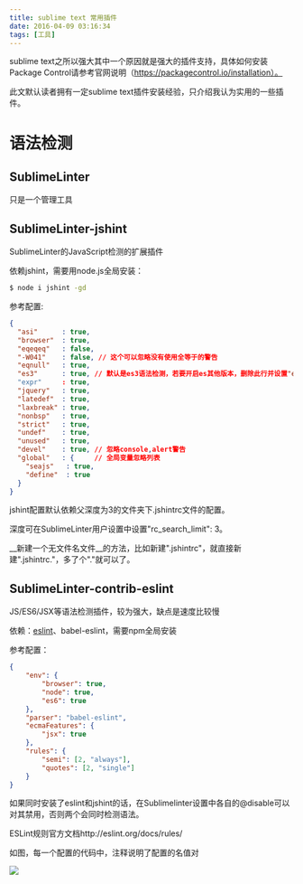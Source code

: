 ```yaml
---
title: sublime text 常用插件
date: 2016-04-09 03:16:34
tags: [工具]
---
```


sublime text之所以强大其中一个原因就是强大的插件支持，具体如何安装Package Control请参考官网说明（https://packagecontrol.io/installation）。

此文默认读者拥有一定sublime text插件安装经验，只介绍我认为实用的一些插件。

# 语法检测

## SublimeLinter

只是一个管理工具

## SublimeLinter-jshint 

SublimeLinter的JavaScript检测的扩展插件<!-- more -->

依赖jshint，需要用node.js全局安装：

```bash
$ node i jshint -gd
```

参考配置:

```json
{
  "asi"      : true,
  "browser"  : true,
  "eqeqeq"   : false,
  "-W041"    : false, // 这个可以忽略没有使用全等于的警告 
  "eqnull"   : true,
  "es3"      : true, // 默认是es3语法检测，若要开启es其他版本，删除此行并设置"esversion":6
  "expr"     : true,
  "jquery"   : true,
  "latedef"  : true,
  "laxbreak" : true,
  "nonbsp"   : true,
  "strict"   : true,
  "undef"    : true,
  "unused"   : true,
  "devel"    : true, // 忽略console,alert警告
  "global"   : {     // 全局变量忽略列表
    "seajs"   : true,
    "define"  : true
  }   
}
```

jshint配置默认依赖父深度为3的文件夹下.jshintrc文件的配置。

深度可在SublimeLinter用户设置中设置"rc_search_limit": 3。

__新建一个无文件名文件__的方法，比如新建".jshintrc"，就直接新建".jshintrc."，多了个"."就可以了。

## SublimeLinter-contrib-eslint

JS/ES6/JSX等语法检测插件，较为强大，缺点是速度比较慢

依赖：[eslint](http://eslint.org/)、babel-eslint，需要npm全局安装

参考配置：

```json
{
	"env": {
		"browser": true,
		"node": true,
		"es6": true
	},
	"parser": "babel-eslint",
	"ecmaFeatures": {
		"jsx": true
	},
	"rules": {
		"semi": [2, "always"],
		"quotes": [2, "single"]
	}
}
```

如果同时安装了eslint和jshint的话，在Sublimelinter设置中各自的@disable可以对其禁用，否则两个会同时检测语法。

ESLint规则官方文档http://eslint.org/docs/rules/

如图，每一个配置的代码中，注释说明了配置的名值对

![](http://ww1.sinaimg.cn/large/68731f4agw1f2r03o3xuvj20lg04m3z4.jpg)